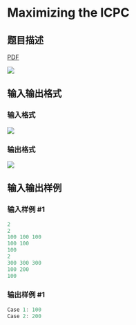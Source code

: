 # Maximizing the ICPC

## 题目描述

[problemUrl]: https://uva.onlinejudge.org/index.php?option=com_onlinejudge&Itemid=8&category=26&page=show_problem&problem=2434

[PDF](https://uva.onlinejudge.org/external/114/p11439.pdf)

![](https://cdn.luogu.com.cn/upload/vjudge_pic/UVA11439/0e4ce7391190043fc708e8e3a643b46eb3df2be5.png)

## 输入输出格式

### 输入格式

![](https://cdn.luogu.com.cn/upload/vjudge_pic/UVA11439/b3be7da73be3d2edf1bcb3ab3fca83e413d40f68.png)

### 输出格式

![](https://cdn.luogu.com.cn/upload/vjudge_pic/UVA11439/f78426d69d82a75d5eac5e6384454fdfbe3dd6af.png)

## 输入输出样例

### 输入样例 #1

```cpp
2
2
100 100 100
100 100
100
2
300 300 300
100 200
100
```


### 输出样例 #1

```cpp
Case 1: 100
Case 2: 200
```



